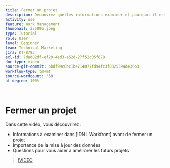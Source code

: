 ```yaml
---
title: Fermer un projet
description: Découvrez quelles informations examiner et pourquoi il est important de disposer de données mises à jour dans un projet avant de le clôturer dans  [!DNL  Workfront].
activity: use
feature: Work Management
thumbnail: 335096.jpeg
type: Tutorial
role: User
level: Beginner
team: Technical Marketing
jira: KT-8783
exl-id: 7dad82df-ef20-4ed3-a52d-27f52d05f678
doc-type: video
source-git-commit: bbdf99c6bc1be714077fd94fc3f8325394de36b3
workflow-type: tm+mt
source-wordcount: '58'
ht-degree: 100%

---
```


# Fermer un projet

Dans cette vidéo, vous découvrirez :

* Informations à examiner dans [!DNL Workfront] avant de fermer un projet
* Importance de la mise à jour des données
* Questions pour vous aider à améliorer les futurs projets

>[!VIDEO](https://video.tv.adobe.com/v/3445465/?quality=12&learn=on&enablevpops=1&captions=fre_fr)

<!--
This video is confusing. We have heard multiple complaints that it doesn't show how to actually change the project to Complete. "Change the project status to complete" covers the same material in more depth and clarity, so we've removed this tutorial from the TOC and redirected it's URL to point to "Change the project status to complete".
-->
